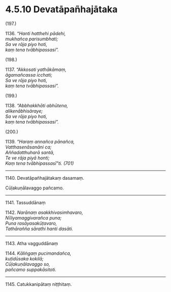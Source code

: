 # 4.5.10 Devatāpañhajātaka

(197.)

1136\. _“Hanti hatthehi pādehi,_  
_mukhañca parisumbhati;_  
_Sa ve rāja piyo hoti,_  
_kaṃ tena tvābhipassasi”._  

(198.)

1137\. _“Akkosati yathākāmaṃ,_  
_āgamañcassa icchati;_  
_Sa ve rāja piyo hoti,_  
_kaṃ tena tvābhipassasi”._  

(199.)

1138\. _“Abbhakkhāti abhūtena,_  
_alikenābhisāraye;_  
_Sa ve rāja piyo hoti,_  
_kaṃ tena tvābhipassasi”._  

(200.)

1139\. _“Haraṃ annañca pānañca,_  
_Vatthasenāsanāni ca;_  
_Aññadatthuharā santā,_  
_Te ve rāja piyā honti;_  
_Kaṃ tena tvābhipassasī”ti. (701)_  

---

1140\. Devatāpañhajātakaṃ dasamaṃ.

Cūḷakuṇālavaggo pañcamo.

---

1141\. Tassuddānaṃ

1142\. _Narānaṃ asakkhivasimhavaro,_  
_Nīliyamaggivarañca puna;_  
_Puna rasāyasakūṭavaro,_  
_Tathārañña sārathi hanti dasāti._  

---

1143\. Atha vagguddānaṃ

1144\. _Kāliṅgaṃ pucimandañca,_  
_kuṭidūsaka kokilā;_  
_Cūḷakuṇālavaggo so,_  
_pañcamo suppakāsitoti._  

---

1145\. Catukkanipātaṃ niṭṭhitaṃ.
